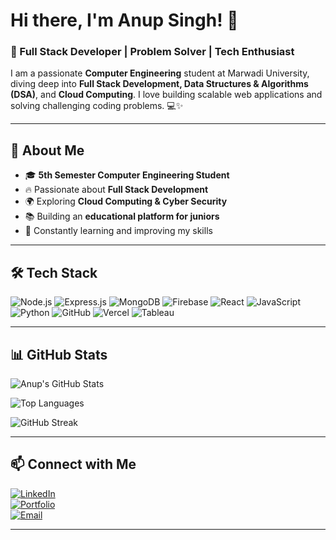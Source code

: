 # Hi there, I'm Anup Singh! 👋

### 🚀 Full Stack Developer | Problem Solver | Tech Enthusiast

I am a passionate **Computer Engineering** student at Marwadi University, diving deep into **Full Stack Development, Data Structures & Algorithms (DSA)**, and **Cloud Computing**. I love building scalable web applications and solving challenging coding problems. 💻✨

---

## 🌟 **About Me**
- 🎓 **5th Semester Computer Engineering Student**
- 🔥 Passionate about **Full Stack Development**
- 🌍 Exploring **Cloud Computing & Cyber Security**
- 📚 Building an **educational platform for juniors**
- 📖 Constantly learning and improving my skills

---

## 🛠️ **Tech Stack**

![Node.js](https://img.shields.io/badge/Node.js-339933?style=for-the-badge&logo=node.js&logoColor=white)
![Express.js](https://img.shields.io/badge/Express.js-000000?style=for-the-badge&logo=express&logoColor=white)
![MongoDB](https://img.shields.io/badge/MongoDB-4EA94B?style=for-the-badge&logo=mongodb&logoColor=white)
![Firebase](https://img.shields.io/badge/Firebase-FFCA28?style=for-the-badge&logo=firebase&logoColor=black)
![React](https://img.shields.io/badge/React-61DAFB?style=for-the-badge&logo=react&logoColor=black)
![JavaScript](https://img.shields.io/badge/JavaScript-F7DF1E?style=for-the-badge&logo=javascript&logoColor=black)
![Python](https://img.shields.io/badge/Python-3776AB?style=for-the-badge&logo=python&logoColor=white)
![GitHub](https://img.shields.io/badge/GitHub-181717?style=for-the-badge&logo=github&logoColor=white)
![Vercel](https://img.shields.io/badge/Vercel-000000?style=for-the-badge&logo=vercel&logoColor=white)
![Tableau](https://img.shields.io/badge/Tableau-E97627?style=for-the-badge&logo=tableau&logoColor=white)

---

## 📊 **GitHub Stats**

![Anup's GitHub Stats](https://github-readme-stats.vercel.app/api?username=anupsinghh&show_icons=true&theme=tokyonight)

![Top Languages](https://github-readme-stats.vercel.app/api/top-langs/?username=anupsinghh&layout=compact&theme=tokyonight)

![GitHub Streak](https://streak-stats.demolab.com?user=anupsinghh&theme=tokyonight&hide_border=true)



---

## 📫 **Connect with Me**

[![LinkedIn](https://img.shields.io/badge/LinkedIn-0A66C2?style=for-the-badge&logo=linkedin&logoColor=white)](https://www.linkedin.com/in/connectanupsingh/)  
[![Portfolio](https://img.shields.io/badge/Portfolio-000000?style=for-the-badge&logo=web&logoColor=white)](singhanup.in)  
[![Email](https://img.shields.io/badge/Gmail-D14836?style=for-the-badge&logo=gmail&logoColor=white)](siingh.anupp@gmail.com)

---


